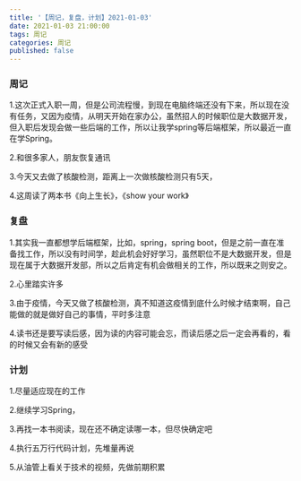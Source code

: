 ```yaml
---
title: '【周记，复盘，计划】2021-01-03'
date: 2021-01-03 21:00:00
tags: 周记
categories: 周记
published: false
---
```

###  周记

1.这次正式入职一周，但是公司流程慢，到现在电脑终端还没有下来，所以现在没有任务，又因为疫情，从明天开始在家办公，虽然招人的时候职位是大数据开发，但入职后发现会做一些后端的工作，所以让我学spring等后端框架，所以最近一直在学Spring。

2.和很多家人，朋友恢复通讯

3.今天又去做了核酸检测，距离上一次做核酸检测只有5天，

4.这周读了两本书《向上生长》，《show your work》



### 复盘

1.其实我一直都想学后端框架，比如，spring，spring boot，但是之前一直在准备找工作，所以没有时间学，趁此机会好好学习，虽然职位不是大数据开发，但是现在属于大数据开发部，所以之后肯定有机会做相关的工作，所以既来之则安之。

2.心里踏实许多

3.由于疫情，今天又做了核酸检测，真不知道这疫情到底什么时候才结束啊，自己能做的就是做好自己的事情，平时多注意

4.读书还是要写读后感，因为读的内容可能会忘，而读后感之后一定会再看的，看的时候又会有新的感受



### 计划

1.尽量适应现在的工作

2.继续学习Spring，

3.再找一本书阅读，现在还不确定读哪一本，但尽快确定吧

4.执行五万行代码计划，先堆量再说

5.从油管上看关于技术的视频，先做前期积累